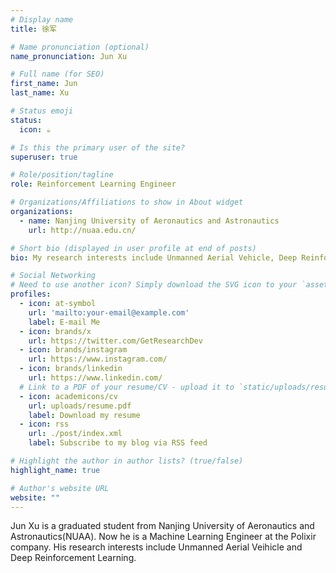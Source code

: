 ```yaml
---
# Display name
title: 徐军

# Name pronunciation (optional)
name_pronunciation: Jun Xu

# Full name (for SEO)
first_name: Jun
last_name: Xu

# Status emoji
status:
  icon: ☕️

# Is this the primary user of the site?
superuser: true

# Role/position/tagline
role: Reinforcement Learning Engineer

# Organizations/Affiliations to show in About widget
organizations:
  - name: Nanjing University of Aeronautics and Astronautics
    url: http://nuaa.edu.cn/

# Short bio (displayed in user profile at end of posts)
bio: My research interests include Unmanned Aerial Vehicle, Deep Reinforcement Learning.

# Social Networking
# Need to use another icon? Simply download the SVG icon to your `assets/media/icons/` folder.
profiles:
  - icon: at-symbol
    url: 'mailto:your-email@example.com'
    label: E-mail Me
  - icon: brands/x
    url: https://twitter.com/GetResearchDev
  - icon: brands/instagram
    url: https://www.instagram.com/
  - icon: brands/linkedin
    url: https://www.linkedin.com/
  # Link to a PDF of your resume/CV - upload it to `static/uploads/resume.pdf`
  - icon: academicons/cv
    url: uploads/resume.pdf
    label: Download my resume
  - icon: rss
    url: ./post/index.xml
    label: Subscribe to my blog via RSS feed

# Highlight the author in author lists? (true/false)
highlight_name: true

# Author's website URL
website: ""
---
```


Jun Xu is a graduated student from Nanjing University of Aeronautics and Astronautics(NUAA). Now he is a Machine Learning Engineer at the Polixir company. His research interests include Unmanned Aerial Veihicle and Deep Reinforcement Learning.
